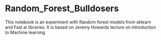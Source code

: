 # Random_Forest_Bulldosers
This notebook is an experiment with Random forest models from sklearn and Fast.ai libraries. It is based on Jeremy Howards lecture on introduction to Machine learning
